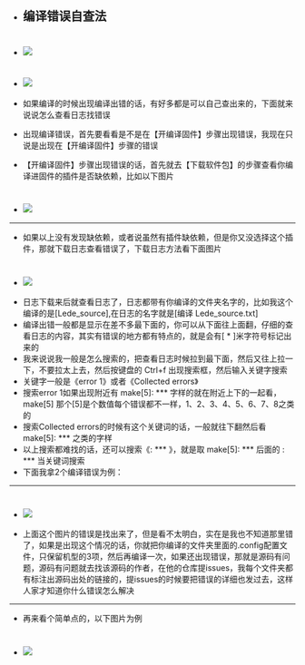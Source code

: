 - ## 编译错误自查法

- # <img src="https://github.com/danshui-git/shuoming/blob/master/doc/er9.png" />

- # <img src="https://github.com/danshui-git/shuoming/blob/master/doc/er10.png" />

- 如果编译的时候出现编译出错的话，有好多都是可以自己查出来的，下面就来说说怎么查看日志找错误

- 出现编译错误，首先要看看是不是在【开编译固件】步骤出现错误，我现在只说是出现在【开编译固件】步骤的错误

- 【开编译固件】步骤出现错误的话，首先就去【下载软件包】的步骤查看你编译进固件的插件是否缺依赖，比如以下图片
- # <img src="https://github.com/danshui-git/shuoming/blob/master/doc/er2.png" />
---
- 如果以上没有发现缺依赖，或者说虽然有插件缺依赖，但是你又没选择这个插件，那就下载日志查看错误了，下载日志方法看下面图片
- # <img src="https://github.com/danshui-git/shuoming/blob/master/doc/er4.png" />
- 日志下载来后就查看日志了，日志都带有你编译的文件夹名字的，比如我这个编译的是[Lede_source],在日志的名字就是[编译 Lede_source.txt]
- 编译出错一般都是显示在差不多最下面的，你可以从下面往上面翻，仔细的查看日志的内容，其实有错误的地方都有特点的，就是会有[ * ]米字符号标记出来的
- 我来说说我一般是怎么搜索的，把查看日志时候拉到最下面，然后又往上拉一下，不要拉太上去，然后按键盘的 Ctrl+f 出现搜索框，然后输入关键字搜索
- 关键字一般是《error 1》或者《Collected errors》
- 搜索error 1如果出现附近有 make[5]: *** 字样的就在附近上下的一起看，make[5] 那个[5]是个数值每个错误都不一样，1、2、3、4、5、6、7、8之类的
- 搜索Collected errors的时候有这个关键词的话，一般就往下翻然后看 make[5]: *** 之类的字样
- 以上搜索都难找的话，还可以搜索《: *** 》，就是取 make[5]: ***  后面的 : *** 当关键词搜索
- 下面我拿2个编译错误为例：
---
- # <img src="https://github.com/danshui-git/shuoming/blob/master/doc/er5.png" />
- 上面这个图片的错误是找出来了，但是看不太明白，实在是我也不知道那里错了，如果是出现这个情况的话，你就把你编译的文件夹里面的.config配置文件，只保留机型的3项，然后再编译一次，如果还出现错误，那就是源码有问题，源码有问题就去找该源码的作者，在他的仓库提issues，我每个文件夹都有标注出源码出处的链接的，提issues的时候要把错误的详细也发过去，这样人家才知道你什么错误怎么解决
---
- 再来看个简单点的，以下图片为例
- # <img src="https://github.com/danshui-git/shuoming/blob/master/doc/er7.png" />
